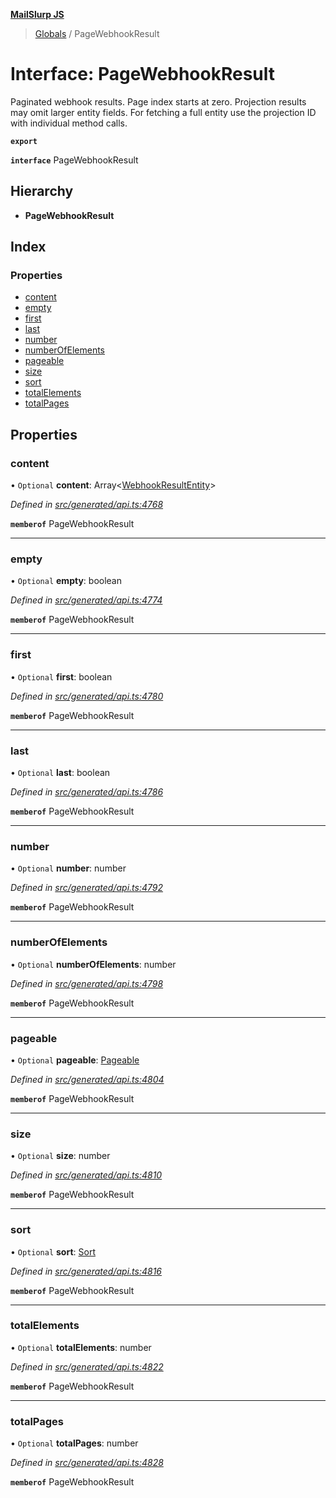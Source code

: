 **[MailSlurp JS](../README.md)**

> [Globals](../README.md) / PageWebhookResult

# Interface: PageWebhookResult

Paginated webhook results. Page index starts at zero. Projection results may omit larger entity fields. For fetching a full entity use the projection ID with individual method calls.

**`export`** 

**`interface`** PageWebhookResult

## Hierarchy

* **PageWebhookResult**

## Index

### Properties

* [content](pagewebhookresult.md#content)
* [empty](pagewebhookresult.md#empty)
* [first](pagewebhookresult.md#first)
* [last](pagewebhookresult.md#last)
* [number](pagewebhookresult.md#number)
* [numberOfElements](pagewebhookresult.md#numberofelements)
* [pageable](pagewebhookresult.md#pageable)
* [size](pagewebhookresult.md#size)
* [sort](pagewebhookresult.md#sort)
* [totalElements](pagewebhookresult.md#totalelements)
* [totalPages](pagewebhookresult.md#totalpages)

## Properties

### content

• `Optional` **content**: Array\<[WebhookResultEntity](../modules/webhookresultentity.md)>

*Defined in [src/generated/api.ts:4768](https://github.com/mailslurp/mailslurp-client/blob/ad6aa3d/src/generated/api.ts#L4768)*

**`memberof`** PageWebhookResult

___

### empty

• `Optional` **empty**: boolean

*Defined in [src/generated/api.ts:4774](https://github.com/mailslurp/mailslurp-client/blob/ad6aa3d/src/generated/api.ts#L4774)*

**`memberof`** PageWebhookResult

___

### first

• `Optional` **first**: boolean

*Defined in [src/generated/api.ts:4780](https://github.com/mailslurp/mailslurp-client/blob/ad6aa3d/src/generated/api.ts#L4780)*

**`memberof`** PageWebhookResult

___

### last

• `Optional` **last**: boolean

*Defined in [src/generated/api.ts:4786](https://github.com/mailslurp/mailslurp-client/blob/ad6aa3d/src/generated/api.ts#L4786)*

**`memberof`** PageWebhookResult

___

### number

• `Optional` **number**: number

*Defined in [src/generated/api.ts:4792](https://github.com/mailslurp/mailslurp-client/blob/ad6aa3d/src/generated/api.ts#L4792)*

**`memberof`** PageWebhookResult

___

### numberOfElements

• `Optional` **numberOfElements**: number

*Defined in [src/generated/api.ts:4798](https://github.com/mailslurp/mailslurp-client/blob/ad6aa3d/src/generated/api.ts#L4798)*

**`memberof`** PageWebhookResult

___

### pageable

• `Optional` **pageable**: [Pageable](pageable.md)

*Defined in [src/generated/api.ts:4804](https://github.com/mailslurp/mailslurp-client/blob/ad6aa3d/src/generated/api.ts#L4804)*

**`memberof`** PageWebhookResult

___

### size

• `Optional` **size**: number

*Defined in [src/generated/api.ts:4810](https://github.com/mailslurp/mailslurp-client/blob/ad6aa3d/src/generated/api.ts#L4810)*

**`memberof`** PageWebhookResult

___

### sort

• `Optional` **sort**: [Sort](sort.md)

*Defined in [src/generated/api.ts:4816](https://github.com/mailslurp/mailslurp-client/blob/ad6aa3d/src/generated/api.ts#L4816)*

**`memberof`** PageWebhookResult

___

### totalElements

• `Optional` **totalElements**: number

*Defined in [src/generated/api.ts:4822](https://github.com/mailslurp/mailslurp-client/blob/ad6aa3d/src/generated/api.ts#L4822)*

**`memberof`** PageWebhookResult

___

### totalPages

• `Optional` **totalPages**: number

*Defined in [src/generated/api.ts:4828](https://github.com/mailslurp/mailslurp-client/blob/ad6aa3d/src/generated/api.ts#L4828)*

**`memberof`** PageWebhookResult

